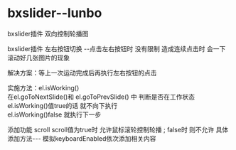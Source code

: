 # bxslider--lunbo
bxslider插件 双向控制轮播图

bxslider插件 
   左右按钮切换  --点击左右按钮时 没有限制 造成连续点击时 会一下滚动好几张图片的现象

   解决方案：等上一次运动完成后再执行左右按钮的点击

   实施方法：el.isWorking()  
        在el.goToNextSlide()和 el.goToPrevSlide() 中 判断是否在工作状态  
        el.isWorking()值true的话 就不向下执行      
        el.isWorking()false 就执行下一步

添加功能 scroll
    scroll值为true时  允许鼠标滚轮控制轮播 ; false时 则不允许
    具体添加方法--- 模拟keyboardEnabled依次添加相关内容

